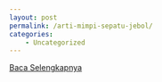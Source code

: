 ```yaml
---
layout: post
permalink: /arti-mimpi-sepatu-jebol/
categories:
    - Uncategorized
---
```


[Baca Selengkapnya](/09)